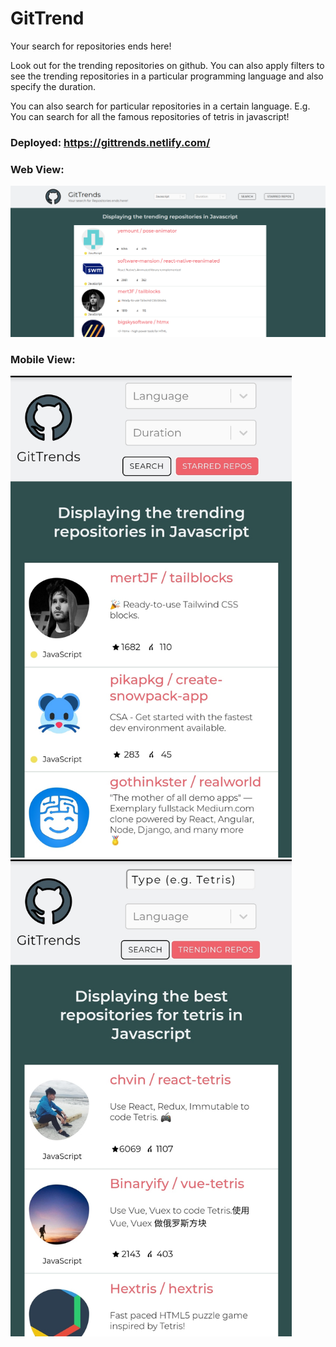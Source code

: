 # GitTrend
Your search for repositories ends here!

Look out for the trending repositories on github. You can also apply filters to see the trending repositories in a particular 
programming language and also specify the duration.

You can also search for particular repositories in a certain language. E.g. You can search for all the famous repositories of
tetris in javascript!

### Deployed: https://gittrends.netlify.com/

### Web View:

<img src="src/img/gitview1.png">

### Mobile View:

<img src="src/img/gitview2.jpg" width="450">
<img src="src/img/gitview3.jpg" width="450">
